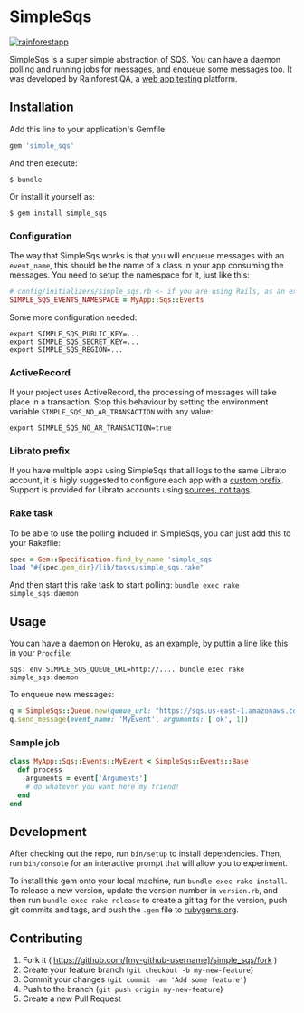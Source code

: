 # SimpleSqs

[![rainforestapp](https://circleci.com/gh/rainforestapp/simple_sqs.svg?style=svg)](https://circleci.com/gh/rainforestapp/simple_sqs)

SimpleSqs is a super simple abstraction of SQS. You can have a daemon polling and running jobs for messages, and enqueue some messages too. It was developed by Rainforest QA, a [web app testing](https://www.rainforestqa.com/product/web-app-testing/) platform.

## Installation

Add this line to your application's Gemfile:

```ruby
gem 'simple_sqs'
```

And then execute:

    $ bundle

Or install it yourself as:

    $ gem install simple_sqs

### Configuration

The way that SimpleSqs works is that you will enqueue messages with an `event_name`, this should be the name of a class in your app consuming the messages. You need to setup the namespace for it, just like this:

```ruby
# config/initializers/simple_sqs.rb <- if you are using Rails, as an example
SIMPLE_SQS_EVENTS_NAMESPACE = MyApp::Sqs::Events
```

Some more configuration needed:

```
export SIMPLE_SQS_PUBLIC_KEY=...
export SIMPLE_SQS_SECRET_KEY=...
export SIMPLE_SQS_REGION=...
```

### ActiveRecord

If your project uses ActiveRecord, the processing of messages will take place in a transaction. Stop this behaviour by setting the environment variable `SIMPLE_SQS_NO_AR_TRANSACTION` with any value:

```
export SIMPLE_SQS_NO_AR_TRANSACTION=true
```

### Librato prefix

If you have multiple apps using SimpleSqs that all logs to the same Librato account, it is higly suggested to configure each app with a [custom prefix](https://github.com/librato/librato-rails#custom-prefixes). Support is provided for Librato accounts using [sources, not tags](https://www.librato.com/docs/kb/faq/account_questions/tags_or_sources/).

### Rake task

To be able to use the polling included in SimpleSqs, you can just add this to your Rakefile:

```ruby
spec = Gem::Specification.find_by_name 'simple_sqs'
load "#{spec.gem_dir}/lib/tasks/simple_sqs.rake"
```

And then start this rake task to start polling: `bundle exec rake simple_sqs:daemon`

## Usage

You can have a daemon on Heroku, as an example, by puttin a line like this in your `Procfile`:

```
sqs: env SIMPLE_SQS_QUEUE_URL=http://.... bundle exec rake simple_sqs:daemon
```

To enqueue new messages:

```ruby
q = SimpleSqs::Queue.new(queue_url: "https://sqs.us-east-1.amazonaws.com...../my-queue-name")
q.send_message(event_name: 'MyEvent', arguments: ['ok', 1])
```

### Sample job

```ruby
class MyApp::Sqs::Events::MyEvent < SimpleSqs::Events::Base
  def process
    arguments = event['Arguments']
    # do whatever you want here my friend!
  end
end

```

## Development

After checking out the repo, run `bin/setup` to install dependencies. Then, run `bin/console` for an interactive prompt that will allow you to experiment.

To install this gem onto your local machine, run `bundle exec rake install`. To release a new version, update the version number in `version.rb`, and then run `bundle exec rake release` to create a git tag for the version, push git commits and tags, and push the `.gem` file to [rubygems.org](https://rubygems.org).

## Contributing

1. Fork it ( https://github.com/[my-github-username]/simple_sqs/fork )
2. Create your feature branch (`git checkout -b my-new-feature`)
3. Commit your changes (`git commit -am 'Add some feature'`)
4. Push to the branch (`git push origin my-new-feature`)
5. Create a new Pull Request
